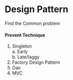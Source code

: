 # Design Pattern
Find the Common problem
#### Prevent Technique
1. Singleton  
    a. Early  
    b. Late/laggy
2. Factory Design Pattern
3. Dao
4. MVC  


